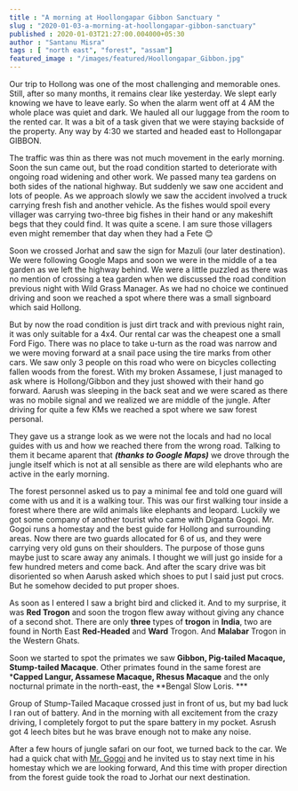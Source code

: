```yaml
---
title : "A morning at Hoollongapar Gibbon Sanctuary "
slug : "2020-01-03-a-morning-at-hoollongapar-gibbon-sanctuary"
published : 2020-01-03T21:27:00.004000+05:30
author : "Santanu Misra"
tags : [ "north east", "forest", "assam"]
featured_image : "/images/featured/Hoollongapar_Gibbon.jpg"
---
```


Our trip to Hollong was one of the most challenging and memorable ones. Still, after so many months, it remains clear like yesterday. We slept early knowing we have to leave early. So when the alarm went off at 4 AM the whole place was quiet and dark. We hauled all our luggage from the room to the rented car. It was a bit of a task given that we were staying backside of the property. Any way by 4:30 we started and headed east to Hollongapar GIBBON.  

The traffic was thin as there was not much movement in the early morning. Soon the sun came out, but the road condition started to deteriorate with ongoing road widening and other work. We passed many tea gardens on both sides of the national highway. But suddenly we saw one accident and lots of people. As we approach slowly we saw the accident involved a truck carrying fresh fish and another vehicle. As the fishes would spoil every villager was carrying two-three big fishes in their hand or any makeshift begs that they could find. It was quite a scene. I am sure those villagers even might remember that day when they had a Fete 😊  

Soon we crossed Jorhat and saw the sign for Mazuli (our later destination). We were following Google Maps and soon we were in the middle of a tea garden as we left the highway
behind. We were a little puzzled as there was no mention of crossing a tea garden when we discussed the road condition previous night with Wild Grass Manager. As we had no choice we continued driving and soon we reached a spot where there was a small signboard which said Hollong.  

But by now the road condition is just dirt track and with previous night rain, it was only suitable for a 4x4. Our rental car was the cheapest one a small Ford Figo. There was no place to take u-turn as the road was narrow and we were moving forward at a snail pace using the tire marks from other cars. We saw only 3 people on this road who were on bicycles
collecting fallen woods from the forest. With my broken Assamese, I just managed to ask where is Hollong/Gibbon and they just showed with their hand go forward. Aarush was sleeping in the back seat and we were scared as there was no mobile signal and we realized we are middle of the jungle. After driving for quite a few KMs we reached a spot where we saw forest personal.  

They gave us a strange look as we were not the locals and had no local guides with us and how we reached there from the wrong road. Talking to them it became aparent that  ***(thanks to Google Maps)*** we drove through the jungle itself which is not at all sensible as there are wild elephants who are active in the early morning.  

The forest personnel asked us to pay a minimal fee and told one guard will come with us and it is a walking tour. This was our first walking tour inside a forest where there are wild animals like elephants and leopard. Luckily we got some company of another tourist who came with Diganta Gogoi. Mr. Gogoi runs a homestay and the best guide for Hollong and surrounding areas. Now there are two guards allocated for 6 of us, and they were carrying very old guns on their shoulders. The purpose of those guns maybe just to scare away any animals. I thought we will just go inside for a few hundred meters and come back. And after the scary drive was bit disoriented so when Aarush asked which shoes to put I said just put crocs. But he somehow decided to put proper shoes.  

As soon as I entered I saw a bright bird and clicked it. And to my surprise, it was **Red Trogon** and soon the trogon flew away without giving any chance of a second shot. There are only **three** types of **trogon** in **India**, two are found in North East **Red-Headed** and **Ward** Trogon. And **Malabar** Trogon in the Western Ghats.  

Soon we started to spot the primates we saw **Gibbon, Pig-tailed Macaque, Stump-tailed Macaque**. Other primates found in the same forest are ***Capped Langur, Assamese Macaque, Rhesus Macaque** and the only <span class="underline">nocturnal primate</span> in the north-east, the **Bengal Slow Loris. ***

Group of Stump-Tailed Macaque crossed just in front of us, but my bad luck I ran out of battery. And in the morning with all excitement from the crazy driving, I completely forgot to put the spare battery in my pocket. Asrush got 4 leech bites but he was brave enough not to make any noise.  

After a few hours of jungle safari on our foot, we turned back to the car. We had a quick chat with [Mr. Gogoi](https://www.facebook.com/thegibbontravels/) and he invited us to
stay next time in his homestay which we are looking forward, And this time with proper direction from the forest guide took the road to Jorhat our next destination.
